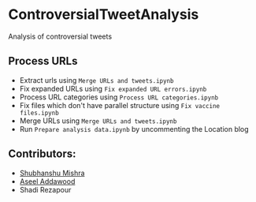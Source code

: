 # ControversialTweetAnalysis
Analysis of controversial tweets


## Process URLs

* Extract urls using `Merge URLs and tweets.ipynb`
* Fix expanded URLs using `Fix expanded URL errors.ipynb`
* Process URL categories using `Process URL categories.ipynb`
* Fix files which don't have parallel structure using `Fix vaccine files.ipynb`
* Merge URLs using `Merge URLs and tweets.ipynb`
* Run `Prepare analysis data.ipynb` by uncommenting the Location blog

## Contributors:
* [Shubhanshu Mishra](https://github.com/napsternxg)
* [Aseel Addawood](https://github.com/aseelad)
* Shadi Rezapour
